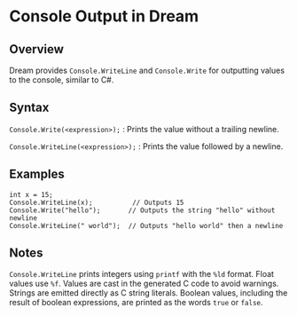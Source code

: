 # Console Output in Dream

## Overview

Dream provides `Console.WriteLine` and `Console.Write` for outputting values to the console, similar to C#.

## Syntax

`Console.Write(<expression>);`
: Prints the value without a trailing newline.

`Console.WriteLine(<expression>);`
: Prints the value followed by a newline.

## Examples

```dream
int x = 15;
Console.WriteLine(x);          // Outputs 15
Console.Write("hello");       // Outputs the string "hello" without newline
Console.WriteLine(" world");  // Outputs "hello world" then a newline
```

## Notes

`Console.WriteLine` prints integers using `printf` with the `%ld` format. Float
values use `%f`. Values are cast in the generated C code to avoid warnings.
Strings are emitted directly as C string literals. Boolean values, including the
result of boolean expressions, are printed as the words `true` or `false`.

